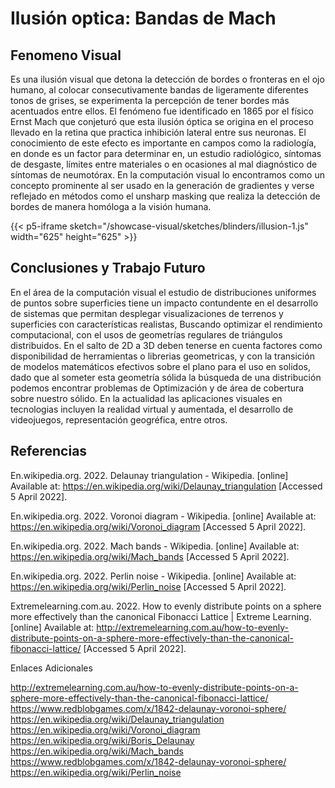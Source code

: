 # Ilusión optica: Bandas de Mach

## Fenomeno Visual

Es una ilusión visual que detona la detección de bordes o fronteras en el ojo humano, al colocar consecutivamente bandas de ligeramente diferentes tonos de grises, se experimenta la percepción de tener bordes más acentuados entre ellos. El fenómeno fue identificado en 1865 por el físico Ernst Mach que conjeturó que esta ilusión óptica se origina en el proceso llevado en la retina que practica inhibición lateral entre sus neuronas. El conocimiento de este efecto es importante en campos como la radiología, en donde es un factor para determinar en, un estudio radiológico, síntomas de desgaste, límites entre materiales o en ocasiones al mal diagnóstico de síntomas de neumotórax. En la computación visual lo encontramos como un concepto prominente al ser usado en la generación de gradientes y verse reflejado en métodos como el unsharp masking que realiza la detección de bordes de manera homóloga a la visión humana.

{{< p5-iframe sketch="/showcase-visual/sketches/blinders/illusion-1.js" width="625" height="625" >}}

## Conclusiones y Trabajo Futuro

En el área de la computación visual el estudio de distribuciones uniformes de puntos sobre superficies tiene un impacto contundente en el desarrollo de sistemas que permitan desplegar visualizaciones de terrenos y superficies con características realistas, Buscando optimizar el rendimiento computacional, con el usos de geometrías regulares de triángulos distribuidos. En el salto de 2D a 3D deben tenerse en cuenta factores como disponibilidad de herramientas o librerias geometricas, y con la transición de modelos matemáticos efectivos sobre el plano para el uso en solidos, dado que al someter esta geometría sólida la búsqueda de una distribución podemos encontrar problemas de Optimización y de área de cobertura sobre nuestro sólido. En la actualidad las aplicaciones visuales en tecnologias incluyen la realidad virtual y aumentada, el desarrollo de videojuegos, representación geogréfica, entre otros.

## Referencias

En.wikipedia.org. 2022. Delaunay triangulation - Wikipedia. [online] Available at: <https://en.wikipedia.org/wiki/Delaunay_triangulation> [Accessed 5 April 2022].

En.wikipedia.org. 2022. Voronoi diagram - Wikipedia. [online] Available at: <https://en.wikipedia.org/wiki/Voronoi_diagram> [Accessed 5 April 2022].

En.wikipedia.org. 2022. Mach bands - Wikipedia. [online] Available at: <https://en.wikipedia.org/wiki/Mach_bands> [Accessed 5 April 2022].

En.wikipedia.org. 2022. Perlin noise - Wikipedia. [online] Available at: <https://en.wikipedia.org/wiki/Perlin_noise> [Accessed 5 April 2022].

Extremelearning.com.au. 2022. How to evenly distribute points on a sphere more effectively than the canonical Fibonacci Lattice | Extreme Learning. [online] Available at: <http://extremelearning.com.au/how-to-evenly-distribute-points-on-a-sphere-more-effectively-than-the-canonical-fibonacci-lattice/> [Accessed 5 April 2022].

Enlaces Adicionales

http://extremelearning.com.au/how-to-evenly-distribute-points-on-a-sphere-more-effectively-than-the-canonical-fibonacci-lattice/
https://www.redblobgames.com/x/1842-delaunay-voronoi-sphere/
https://en.wikipedia.org/wiki/Delaunay_triangulation
https://en.wikipedia.org/wiki/Voronoi_diagram
https://en.wikipedia.org/wiki/Boris_Delaunay
https://en.wikipedia.org/wiki/Mach_bands
https://www.redblobgames.com/x/1842-delaunay-voronoi-sphere/
https://en.wikipedia.org/wiki/Perlin_noise
